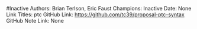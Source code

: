 #Inactive
Authors: Brian Terlson, Eric Faust
Champions: Inactive
Date: None
Link Titles: ptc
GitHub Link: https://github.com/tc39/proposal-ptc-syntax
GitHub Note Link: None
